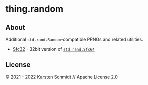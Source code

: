 # thing.random

## About

Additional `std.rand.Random`-compatible PRNGs and related utilities.

-   [Sfc32](./src/sfc32.zig) - 32bit version of [`std.rand.Sfc64`](https://github.com/ziglang/zig/blob/master/lib/std/rand/Sfc64.zig)

## License

© 2021 - 2022 Karsten Schmidt // Apache License 2.0
